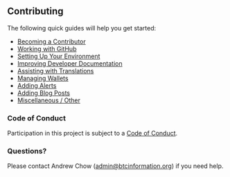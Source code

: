 ## Contributing
The following quick guides will help you get started:

+ [Becoming a Contributor](docs/become-a-contributor.md)
+ [Working with GitHub](docs/working-with-github.md)
+ [Setting Up Your Environment](docs/setting-up-your-environment.md)
+ [Improving Developer Documentation](docs/contributing-to-developer-documentation.md)
+ [Assisting with Translations](docs/assisting-with-translations.md)
+ [Managing Wallets](docs/managing-wallets.md)
+ [Adding Alerts](docs/adding-alerts.md)
+ [Adding Blog Posts](docs/adding-blog-posts.md)
+ [Miscellaneous / Other](docs/miscellaneous.md)

### Code of Conduct

Participation in this project is subject to a [Code of Conduct](CODE_OF_CONDUCT.md).

### Questions?
Please contact Andrew Chow ([admin@btcinformation.org](mailto:admin@btcinformation.org)) if you need help.
